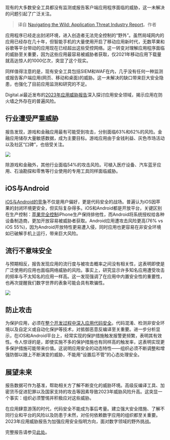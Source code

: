<!--
title: 荒野游荡：应用威胁产业报告
cover: https://cdn.thenewstack.io/media/2023/11/bc285b8b-wild-1024x683.jpg
-->

现有的大多数安全工具都没有监测或报告客户端应用程序面临的威胁，这一未解决的问题引起了广泛关注。

> 译自 [Navigating the Wild: Application Threat Industry Report](https://thenewstack.io/navigating-the-wild-application-threat-industry-report/)。作者

应用程序已经走出封闭环境，进入创造者无法完全控制的“野外”。虽然局域网内的应用已经存在几十年，但智能手机的大量使用开启了移动应用新时代，无数苹果和谷歌等平台带动的应用现在已经超出这些受控网络。这一转变对理解应用程序面临的威胁至关重要，因为这些应用最容易被威胁者获取，仅2021年移动应用下载量就高达惊人的1000亿次，突显了这个现实。

同样值得注意的是，现有安全工具包括SIEM和WAF在内，几乎没有任何一种监测或报告客户端应用(网页、移动和桌面)的威胁。这一未解决的缺口带来巨大安全隐患，也强化了目前应用监测和研究的不足。

Digital.ai最近发布的[2023年应用威胁报告](https://digital.ai/resource-center/ebooks/2023-app-threat-report/)深入探讨应用安全领域，揭示应用在防火墙之外存在的普遍风险。

## 行业遭受严重威胁

报告发现，游戏和金融应用最有可能受到攻击，分别面临63%和62%的风险。金融应用储存大量敏感数据，成为主要目标。游戏应用由于金钱利益、灰色市场活动以及社区“口碑”，也倍受关注。

![](https://cdn.thenewstack.io/media/2023/11/eb7536fd-image1.png)

除游戏和金融外，其他行业面临54%的攻击风险。可植入医疗设备、汽车蓝牙应用、石油勘探和零售等行业使用的专用工具同样面临威胁。

## iOS与Android

[iOS与Android的竞争](https://thenewstack.io/scoring-comparison-android-ios-development/)不仅是用户偏好，更是代码安全的战场。普遍认为iOS因苹果的封闭环境更安全，但实际复杂得多。iOS和Android都是开放平台，关键区别在生产控制：[苹果完全控制](https://thenewstack.io/apples-browser-engine-ban-is-holding-back-web-app-innovation/)iPhone生产保持排他性，而Android将系统授权给各种设备制造商，更加开放容易被威胁者获取。Android应用遭攻击风险更高(76% vs iOS 55%)，因为Android开放特性更易遭入侵，同时应用也更容易在非安全环境如已破解手机上运行，带来巨大风险。

## 流行不意味安全

与预期相反，报告发现应用的流行度与被攻击概率之间没有相关性，这表明即使是广泛使用的应用也面临网络威胁的风险。事实上，研究显示许多知名应用遭受攻击的频率与不太知名的应用一样高。这一发现强调了在应用中内置安全性的重要性，也再次提醒我们数字世界的表象可能会具有欺骗性。

![](https://cdn.thenewstack.io/media/2023/11/82afd2f5-image2.png)

## 防止攻击

为保护应用，必须在[整个开发过程中深入应用代码安全](https://thenewstack.io/security-as-code-protects-rapidly-developing-cloud-native-architectures/)。代码混淆、检测非安全环境以及自定义或自动化保护等技术，对抵御恶意反编译至关重要。进一步分析显示，在iOS和Android平台上，经常实现的保护措施触发报警更频繁，表明其有效性。令人惊讶的是，即使实施不多的保护措施也有同样高的触发率，这表明实现更多保护措施可能带来价值。这说明应用安全的动态特性——组织必须不断调整和增强防御以跟上不断演变的威胁，不能用“设置后不管”的心态处理安全。

## 展望未来

报告数据可作为基准，帮助相关方了解不断变化的威胁环境。高级反编译工具、加密货币促进犯罪以及国家支持的攻击等因素导致2023年威胁风险升高。这突显一个事实：组织必须警惕并积极应对这些威胁。

在应用肆意游荡的时代，代码安全不能成为事后考量。建立强大安全措施、了解不同行业和平台的风险以及防患于未然，对任何依赖数字应用的组织都至关重要。2023年应用威胁报告为加强应用安全指明方向，面对数字领域的野外挑战。

完整报告请参见[此处](https://digital.ai/resource-center/ebooks/2023-app-threat-report/)。